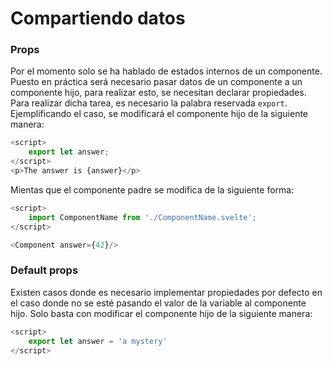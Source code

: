 # Compartiendo datos

### Props
Por el momento solo se ha hablado de estados internos de un componente.
Puesto en práctica será necesario pasar datos de un componente a un componente hijo, para realizar esto, se necesitan declarar propiedades. Para realizar dicha tarea, es necesario la palabra reservada `export`.
<br>
Ejemplificando el caso, se modificará el componente hijo de la siguiente manera:
```javascript
<script>
    export let answer;
</script>
<p>The answer is {answer}</p>
```

Mientas que el componente padre se modifica de la siguiente forma:
```javascript
<script>
    import ComponentName from './ComponentName.svelte';
</script>

<Component answer={42}/>
```
### Default props
Existen casos donde es necesario implementar propiedades por defecto en el caso donde no se esté pasando el valor de la variable al componente hijo. Solo basta con modificar el componente hijo de la siguiente manera:
```javascript
<script>
    export let answer = 'a mystery'
</script>
```